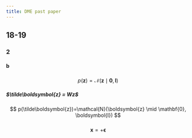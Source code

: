 ```yaml
---
title: DME past paper
---
```


## 18-19

### 2
#### b
#####
$$
p(\boldsymbol{z})=\mathcal{N}(\boldsymbol{z} \mid \mathbf{0}, \boldsymbol{I})
$$
##### $\tilde\boldsymbol{z} = Wz$
#####
$$
p(\tilde\boldsymbol{z})=\mathcal{N}(\boldsymbol{z} \mid \mathbf{0}, \boldsymbol{I})
$$
#####
$$
\boldsymbol{x}=+\boldsymbol{\epsilon}
$$
